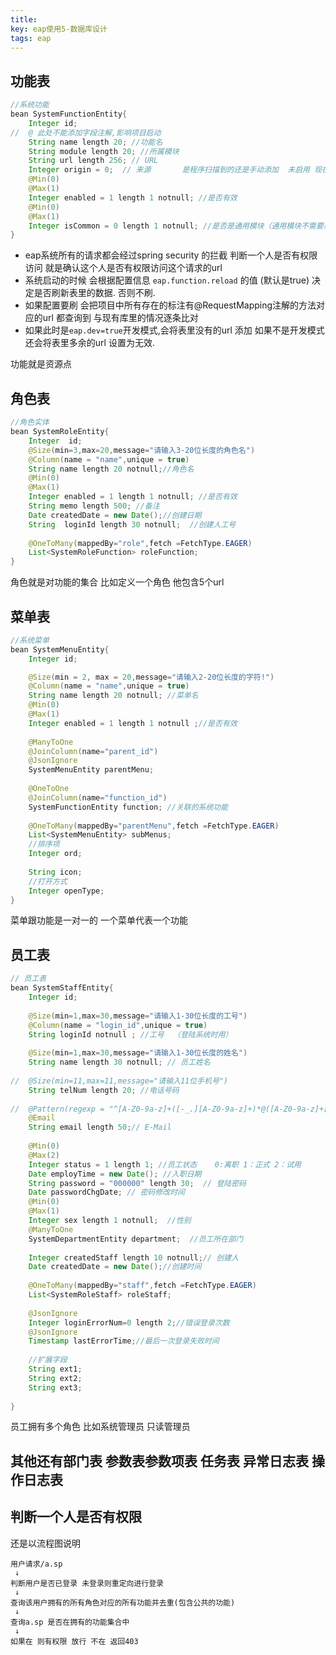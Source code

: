 ```yaml
---
title: 
key: eap使用5-数据库设计
tags: eap
---
```


## 功能表
```java
//系统功能
bean SystemFunctionEntity{
	Integer id;
//	@ 此处不能添加字段注解,影响项目启动
	String name length 20; //功能名
	String module length 20; //所属模块
	String url length 256; // URL
	Integer origin = 0;  // 来源       是程序扫描到的还是手动添加  未启用 现在不能手动添加
	@Min(0)
	@Max(1)
	Integer enabled = 1 length 1 notnull; //是否有效
	@Min(0)
	@Max(1)
	Integer isCommon = 0 length 1 notnull; //是否是通用模块（通用模块不需要权限控制）
}

```

* eap系统所有的请求都会经过spring security 的拦截 判断一个人是否有权限访问 就是确认这个人是否有权限访问这个请求的url
* 系统启动的时候 会根据配置信息 `eap.function.reload` 的值 (默认是true) 决定是否刷新表里的数据. 否则不刷. 
* 如果配置要刷 会把项目中所有存在的标注有@RequestMapping注解的方法对应的url 都查询到 与现有库里的情况逐条比对
* 如果此时是`eap.dev=true`开发模式,会将表里没有的url 添加 如果不是开发模式 还会将表里多余的url 设置为无效.


功能就是资源点 

## 角色表
```java
//角色实体
bean SystemRoleEntity{
	Integer  id;
	@Size(min=3,max=20,message="请输入3-20位长度的角色名")
	@Column(name = "name",unique = true)
	String name length 20 notnull;//角色名
	@Min(0)
	@Max(1)
	Integer enabled = 1 length 1 notnull; //是否有效
	String memo length 500; //备注
	Date createdDate = new Date();//创建日期
	String  loginId length 30 notnull;  //创建人工号
	
	@OneToMany(mappedBy="role",fetch =FetchType.EAGER)
	List<SystemRoleFunction> roleFunction;
}
```

角色就是对功能的集合 比如定义一个角色 他包含5个url 

## 菜单表
```java
//系统菜单
bean SystemMenuEntity{
	Integer id;

	@Size(min = 2, max = 20,message="请输入2-20位长度的字符!")
	@Column(name = "name",unique = true)
	String name length 20 notnull; //菜单名
	@Min(0)
	@Max(1)
	Integer enabled = 1 length 1 notnull ;//是否有效
	
	@ManyToOne
	@JoinColumn(name="parent_id")
	@JsonIgnore
	SystemMenuEntity parentMenu;
	
	@OneToOne
	@JoinColumn(name="function_id")
	SystemFunctionEntity function; //关联的系统功能
	
	@OneToMany(mappedBy="parentMenu",fetch =FetchType.EAGER)
	List<SystemMenuEntity> subMenus;
	//排序项
	Integer ord;
	
	String icon;
	//打开方式
	Integer openType;
}
```

菜单跟功能是一对一的 一个菜单代表一个功能 

## 员工表

```java
// 员工表
bean SystemStaffEntity{
	Integer id;
	 
	@Size(min=1,max=30,message="请输入1-30位长度的工号")
	@Column(name = "login_id",unique = true)
	String loginId notnull ; //工号  （登陆系统时用）
	
	@Size(min=1,max=30,message="请输入1-30位长度的姓名")
	String name length 30 notnull; // 员工姓名
	
//	@Size(min=11,max=11,message="请输入11位手机号")
	String telNum length 20; //电话号码
	
//	@Pattern(regexp = "^[A-Z0-9a-z]+([-_.][A-Z0-9a-z]+)*@([A-Z0-9a-z]+[-.])+[A-Z0-9a-z]+$",message="邮箱地址格式不正确!")
	@Email
	String email length 50;// E-Mail
	
	@Min(0)
	@Max(2)
	Integer status = 1 length 1; //员工状态    0:离职 1：正式 2：试用 
	Date employTime = new Date(); //入职日期
	String password = "000000" length 30;  // 登陆密码
	Date passwordChgDate; // 密码修改时间
	@Min(0)
	@Max(1)
	Integer sex length 1 notnull;  //性别
	@ManyToOne
    SystemDepartmentEntity department;  //员工所在部门
    
    Integer createdStaff length 10 notnull;// 创建人 
	Date createdDate = new Date();//创建时间
	
	@OneToMany(mappedBy="staff",fetch =FetchType.EAGER)
	List<SystemRoleStaff> roleStaff;
	
	@JsonIgnore
	Integer loginErrorNum=0 length 2;//错误登录次数
	@JsonIgnore
	Timestamp lastErrorTime;//最后一次登录失败时间
	
	//扩展字段
	String ext1;
	String ext2;
	String ext3;
	
}
```

员工拥有多个角色 比如系统管理员 只读管理员  

## 其他还有部门表 参数表参数项表 任务表 异常日志表 操作日志表


## 判断一个人是否有权限

还是以流程图说明

```text
用户请求/a.sp
 ↓
判断用户是否已登录 未登录则重定向进行登录
 ↓
查询该用户拥有的所有角色对应的所有功能并去重(包含公共的功能)
 ↓
查询a.sp 是否在拥有的功能集合中
 ↓
如果在 则有权限 放行 不在 返回403
```